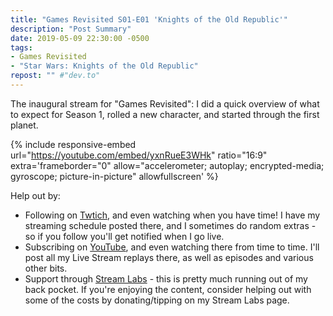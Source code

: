 ```yaml
---
title: "Games Revisited S01-E01 'Knights of the Old Republic'"
description: "Post Summary"
date: 2019-05-09 22:30:00 -0500
tags:
- Games Revisited
- "Star Wars: Knights of the Old Republic"
repost: "" #"dev.to"
---
```


The inaugural stream for "Games Revisited": I did a quick overview of what to expect for Season 1, rolled a new character, and started through the first planet.
<!--more-->


{% include responsive-embed url="https://youtube.com/embed/yxnRueE3WHk" ratio="16:9" extra='frameborder="0" allow="accelerometer; autoplay; encrypted-media; gyroscope; picture-in-picture" allowfullscreen' %}

Help out by:
 * Following on [Twtich](https://twitch.tv/AnonJr_Live), and even watching when you have time! I have my streaming schedule posted there, and I sometimes do random extras - so if you follow you'll get notified when I go live.
 * Subscribing on [YouTube](http://www.youtube.com/channel/UCXafqhKHbkSUIrq0LAuu0tw), and even watching there from time to time. I'll post all my Live Stream replays there, as well as episodes and various other bits.
 * Support through [Stream Labs](https://streamlabs.com/anonjr_live) - this is pretty much running out of my back pocket. If you're enjoying the content, consider helping out with some of the costs by donating/tipping on my Stream Labs page.